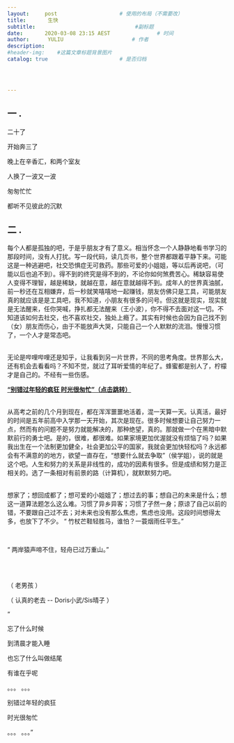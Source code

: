 ```yaml
---
layout:     post   				    # 使用的布局（不需要改）
title:       生快 
subtitle:    							 #副标题
date:       2020-03-08 23:15 AEST 				# 时间
author:      YULIU						# 作者
description: 
#header-img:  	#这篇文章标题背景图片
catalog: true 						# 是否归档




---
```




## 一 .



二十了

开始奔三了

晚上在辛香汇，和两个室友

人换了一波又一波

匆匆忙忙

都听不见彼此的沉默



## 二 .

每个人都是孤独的吧，于是乎朋友才有了意义。相当怀念一个人静静地看书学习的那段时间，没有人打扰。写一段代码，读几页书，整个世界都跟着平静下来。可能这是一种逃避吧，社交恐惧症无可救药。那些可爱的小姐姐，等以后再说吧，（可能以后也追不到）。得不到的终究是得不到的，不论你如何煞费苦心。稀缺容易使人变得不理智，越是稀缺，就越在意，越在意就越得不到。成年人的世界真油腻，前一秒还在互相嫌弃，后一秒就笑嘻嘻地一起赚钱，朋友仿佛只是工具，可能朋友真的就应该是是工具吧，我不知道，小朋友有很多的问号。但这就是现实，现实就是无法醒来，任你哭喊，挣扎都无法醒来（王小波），你不得不去面对这一切。不知道该如何去社交，也不喜欢社交，独处上瘾了。其实有时候也会因为自己找不到（女）朋友而伤心，由于不能放声大哭，只能自己一个人默默的流泪。慢慢习惯了，一个人才是常态吧。

<br>无论是哔哩哔哩还是知乎，让我看到另一片世界，不同的思考角度。世界那么大，还有机会去看看吗？不知不觉，就过了耳听爱情的年纪了。蜂蜜都是别人了，柠檬才是自己的。不经有一些伤感。

[**“别错过年轻的疯狂 时光很匆忙”（点击跳转）**](https://www.bilibili.com/video/av93784707?t=5)

<br>从高考之前的几个月到现在，都在浑浑噩噩地活着，混一天算一天。认真活，最好的时间是五年前高中入学那一天开始，其次是现在。很多时候想要让自己努力一点，然而有的问题不是努力就能解决的，那种绝望，真的。那就做一个在黑暗中默默前行的勇士吧。是的，很难，都很难。如果家境更加优渥就没有烦恼了吗？如果我出生在一个法制更加健全，社会更加公平的国家，我就会更加快轻松吗？永远都会有不满意的的地方，欲望一直存在，“想要什么就去争取”（侯学姐），说的就是这个吧。人生和努力的关系是非线性的，成功的因素有很多。但是成绩和努力是正相关的。选了一条相对有前景的路（计算机），就默默努力吧。

<br>想家了；想回成都了；想可爱的小姐姐了；想过去的事；想自己的未来是什么；想这一道算法题怎么这么难。习惯了异乡异客；习惯了孑然一身；原谅了自己以前的错，不要跟自己过不去；对未来也没有那么焦虑，焦虑也没用。这段时间想得太多，也放下了不少。 “ 竹杖芒鞋轻胜马，谁怕？一蓑烟雨任平生。”

<br>

“ 两岸猿声啼不住，轻舟已过万重山。”

<br><br>



（ 老男孩 ）

（ 认真的老去 -- Doris小武/Sis晴子 ）

“

忘了什么时候

到清晨才能入睡

也忘了什么叫做结尾

有谁在乎呢

。。。 。。。	

别错过年轻的疯狂

时光很匆忙

。。。 。。。”